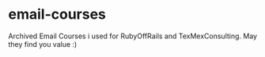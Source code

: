 # email-courses
Archived Email Courses i used for RubyOffRails and TexMexConsulting. May they find you value :)

